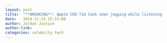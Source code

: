 ```yaml
---
layout: post
title:  "**BREAKING**: Apple CEO Tim Cook seen jogging while listening to Zune" 
date:   2014-11-23 15:15:00
author: Jordan Justice
author-link:
categories: celebrity tech
---
```

